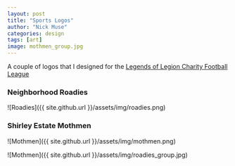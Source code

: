 ```yaml
---
layout: post
title: "Sports Logos"
author: "Nick Muse"
categories: design
tags: [art]
image: mothmen_group.jpg
---
```


A couple of logos that I designed for the [Legends of Legion Charity Football League](https://legendsoflegion.com)

### Neighborhood Roadies

![Roadies]({{ site.github.url }}/assets/img/roadies.png)

### Shirley Estate Mothmen

![Mothmen]({{ site.github.url }}/assets/img/mothmen.png)

![Mothmen]({{ site.github.url }}/assets/img/roadies_group.jpg)
